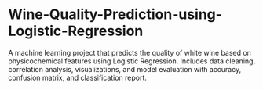 # Wine-Quality-Prediction-using-Logistic-Regression
A machine learning project that predicts the quality of white wine based on physicochemical features using Logistic Regression. Includes data cleaning, correlation analysis, visualizations, and model evaluation with accuracy, confusion matrix, and classification report.
